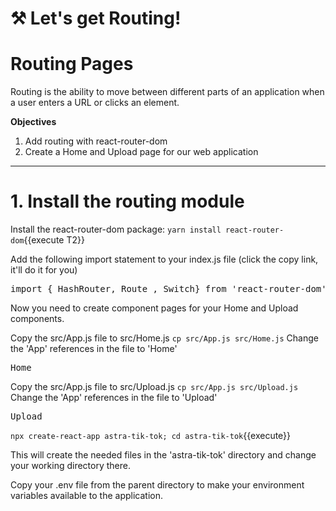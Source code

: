 # ⚒️ Let's get Routing!

# Routing Pages
Routing is the ability to move between different parts of an application when a user enters a URL or clicks an element.

**Objectives**
1. Add routing with react-router-dom
2. Create a Home and Upload page for our web application

---

# 1. Install the routing module

Install the react-router-dom package:
`yarn install react-router-dom`{{execute T2}}

Add the following import statement to your index.js file (click the copy link, it'll do it for you)
<pre class="file" data-filename="astra-tik-tok/src.js" data-target="prepend">import { HashRouter, Route , Switch} from 'react-router-dom'</pre>

Now you need to create component pages for your Home and Upload components.

Copy the src/App.js file to src/Home.js
`cp src/App.js src/Home.js`
Change the 'App' references in the file to 'Home'
<pre class="file" data-filename="app.js" data-target="insert"  data-marker="App">Home</pre>

Copy the src/App.js file to src/Upload.js
`cp src/App.js src/Upload.js`
Change the 'App' references in the file to 'Upload'
<pre class="file" data-filename="app.js" data-target="insert"  data-marker="App">Upload</pre>



`npx create-react-app astra-tik-tok; cd astra-tik-tok`{{execute}}

This will create the needed files in the 'astra-tik-tok' directory and change your working directory there.

Copy your .env file from the parent directory to make your environment variables available to the application.
